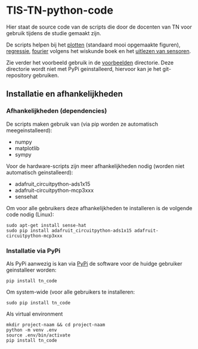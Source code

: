 # TIS-TN-python-code

Hier staat de source code van de scripts die door de docenten van TN voor gebruik tijdens de studie gemaakt zijn.

De scripts helpen bij het [plotten](TN_code/plotten/) (standaard mooi opgemaakte figuren), [regressie](voorbeelden/regressie/), [fourier](TN_code/fourier/) volgens het wiskunde boek en het [uitlezen van sensoren](TN_code/hardware).

Zie verder het voorbeeld gebruik in de [voorbeelden](TN_code/voorbeelden) directorie. Deze directorie wordt niet met PyPi geinstalleerd, hiervoor kan je het git-repository gebruiken. 

## Installatie en afhankelijkheden

### Afhankelijkheden (dependencies)
De scripts maken gebruik van (via pip worden ze automatisch meegeinstalleerd):
* numpy
* matplotlib
* sympy

Voor de hardware-scripts zijn meer afhankelijkheden nodig (worden niet automatisch geinstalleerd):
* adafruit_circuitpython-ads1x15
* adafruit-circuitpython-mcp3xxx
* sensehat

Om voor alle gebruikers deze afhankelijkheden te installeren is de volgende code nodig (Linux):
```console
sudo apt-get install sense-hat
sudo pip install adafruit_circuitpython-ads1x15 adafruit-circuitpython-mcp3xxx
```

### Installatie via PyPi
Als PyPi aanwezig is kan via [PyPi](https://pypi.org/project/TN-code) de software voor de huidge gebruiker geinstalleer worden:
```console
pip install tn_code
```
Om system-wide (voor alle gebruikers te installeren:
```console
sudo pip install tn_code
```

Als virtual environment
```console
mkdir project-naam && cd project-naam
python -m venv .env
source .env/bin/activate
pip install tn_code
```
